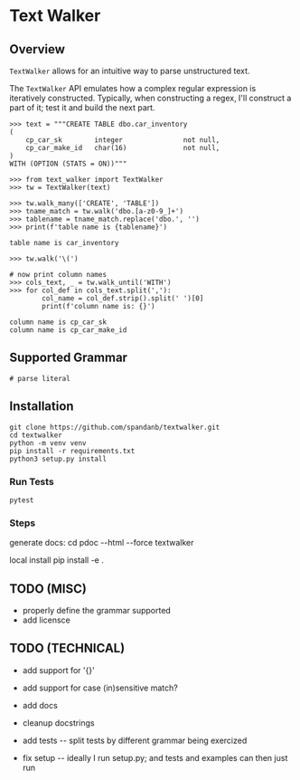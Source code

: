 # Text Walker

## Overview

`TextWalker` allows for an intuitive way to parse unstructured text.

The `TextWalker` API emulates how a complex regular expression is iteratively constructed.
Typically, when constructing a regex, I'll construct a part of it; test it and build the next part.

```
>>> text = """CREATE TABLE dbo.car_inventory
(
    cp_car_sk        integer               not null,
    cp_car_make_id   char(16)              not null,
)
WITH (OPTION (STATS = ON))"""

>>> from text_walker import TextWalker
>>> tw = TextWalker(text)

>>> tw.walk_many(['CREATE', 'TABLE'])
>>> tname_match = tw.walk('dbo.[a-z0-9_]+')
>>> tablename = tname_match.replace('dbo.', '')
>>> print(f'table name is {tablename}')

table name is car_inventory

>>> tw.walk('\(')

# now print column names
>>> cols_text, _ = tw.walk_until('WITH')
>>> for col_def in cols_text.split(','):
        col_name = col_def.strip().split(' ')[0]
        print(f'column name is: {}')

column name is cp_car_sk
column name is cp_car_make_id

```

## Supported Grammar
```
# parse literal

```


## Installation
```
git clone https://github.com/spandanb/textwalker.git
cd textwalker
python -m venv venv
pip install -r requirements.txt
python3 setup.py install
```

### Run Tests
```
pytest
```

### Steps
generate docs: 
cd <root>
pdoc --html --force textwalker

local install
pip install -e .



## TODO (MISC)
- properly define the grammar supported
- add licensce

## TODO (TECHNICAL)
- add support for '{}'
- add support for case (in)sensitive match?
- add docs
- cleanup docstrings
  
- add tests
  -- split tests by different grammar being exercized
- fix setup
  -- ideally I run setup.py; and tests and examples can then just run

